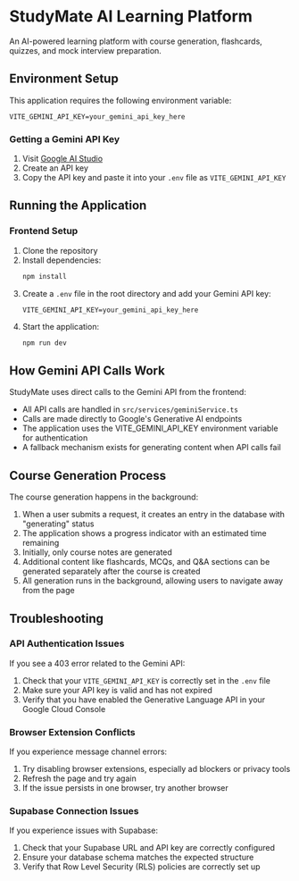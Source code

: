 
# StudyMate AI Learning Platform

An AI-powered learning platform with course generation, flashcards, quizzes, and mock interview preparation.

## Environment Setup

This application requires the following environment variable:

```
VITE_GEMINI_API_KEY=your_gemini_api_key_here
```

### Getting a Gemini API Key

1. Visit [Google AI Studio](https://makersuite.google.com/app/apikey)
2. Create an API key
3. Copy the API key and paste it into your `.env` file as `VITE_GEMINI_API_KEY`

## Running the Application

### Frontend Setup

1. Clone the repository
2. Install dependencies:
   ```bash
   npm install
   ```
3. Create a `.env` file in the root directory and add your Gemini API key:
   ```
   VITE_GEMINI_API_KEY=your_gemini_api_key_here
   ```
4. Start the application:
   ```bash
   npm run dev
   ```

## How Gemini API Calls Work

StudyMate uses direct calls to the Gemini API from the frontend:

- All API calls are handled in `src/services/geminiService.ts`
- Calls are made directly to Google's Generative AI endpoints
- The application uses the VITE_GEMINI_API_KEY environment variable for authentication
- A fallback mechanism exists for generating content when API calls fail

## Course Generation Process

The course generation happens in the background:

1. When a user submits a request, it creates an entry in the database with "generating" status
2. The application shows a progress indicator with an estimated time remaining
3. Initially, only course notes are generated
4. Additional content like flashcards, MCQs, and Q&A sections can be generated separately after the course is created
5. All generation runs in the background, allowing users to navigate away from the page

## Troubleshooting

### API Authentication Issues
If you see a 403 error related to the Gemini API:
1. Check that your `VITE_GEMINI_API_KEY` is correctly set in the `.env` file
2. Make sure your API key is valid and has not expired
3. Verify that you have enabled the Generative Language API in your Google Cloud Console

### Browser Extension Conflicts
If you experience message channel errors:
1. Try disabling browser extensions, especially ad blockers or privacy tools
2. Refresh the page and try again
3. If the issue persists in one browser, try another browser

### Supabase Connection Issues
If you experience issues with Supabase:
1. Check that your Supabase URL and API key are correctly configured
2. Ensure your database schema matches the expected structure
3. Verify that Row Level Security (RLS) policies are correctly set up
